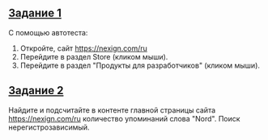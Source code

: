 ## [Задание 1](https://github.com/RedJabka/nexign-test/blob/main/src/test/java/TestCase1.java)
С помощью автотеста:
1. Откройте, сайт https://nexign.com/ru 
2. Перейдите в раздел Store (кликом мыши).
3. Перейдите в раздел "Продукты для разработчиков" (кликом мыши).

## [Задание 2](https://github.com/RedJabka/nexign-test/blob/main/src/test/java/TestCase2.java)
Найдите и подсчитайте в контенте главной страницы сайта https://nexign.com/ru количество упоминаний слова "Nord".
Поиск нерегистрозависимый.

